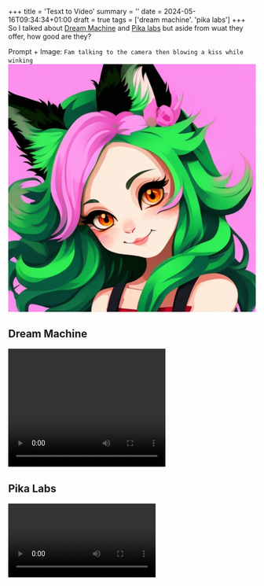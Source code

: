 +++
title = 'Tesxt to Video'
summary = ''
date = 2024-05-16T09:34:34+01:00
draft = true
tags = ['dream machine'. 'pika labs']
+++
So I talked about [Dream Machine](https://lumalabs.ai/dream-machine/creations) and [Pika labs](https://pika.art/) but aside from wuat they offer, how good are they?

Prompt + Image:
`Fam talking to the camera then blowing a kiss while winking`
![Real Fam](realfam.jpg)

## Dream Machine
<video width="320" height="240" controls>
  <source src="dreammachine.mp4" type="video/mp4">
</video>

## Pika Labs
![Pika Labs output](pikalabs.mp4)
